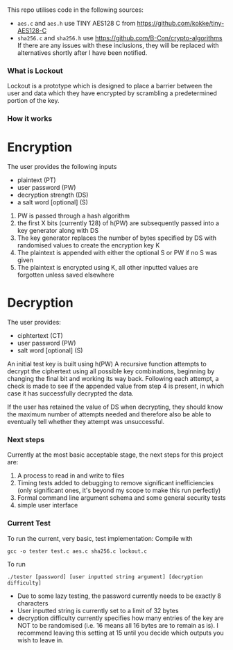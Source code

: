 ### 

This repo utilises code in the following sources:
- `aes.c` and `aes.h` use TINY AES128 C from https://github.com/kokke/tiny-AES128-C
- `sha256.c` and `sha256.h` use https://github.com/B-Con/crypto-algorithms
If there are any issues with these inclusions, they will be replaced with alternatives shortly after I have been notified.


### What is Lockout

Lockout is a prototype which is designed to place a barrier between the user and data which they have encrypted by scrambling a predetermined portion of the key.

### How it works

# Encryption
The user provides the following inputs
- plaintext (PT)
- user password (PW)
- decryption strength (DS)
- a salt word [optional] (S)

1. PW is passed through a hash algorithm
2. the first X bits (currently 128) of h(PW) are subsequently passed into a key generator along with DS
3. The key generator replaces the number of bytes specified by DS with randomised values to create the encryption key K
4. The plaintext is appended with either the optional S or PW if no S was given
5. The plaintext is encrypted using K, all other inputted values are forgotten unless saved elsewhere

# Decryption
The user provides:
- ciphtertext (CT)
- user password (PW)
- salt word [optional] (S)

An initial test key is built using h(PW)
A recursive function attempts to decrypt the ciphertext using all possible key combinations, beginning by changing the final bit and working its way back. Following each attempt, a check is made to see if the appended value from step 4 is present, in which case it has successfully decrypted the data.

If the user has retained the value of DS when decrypting, they should know the maximum number of attempts needed and therefore also be able to eventually tell whether they attempt was unsuccessful.


### Next steps
Currently at the most basic acceptable stage, the next steps for this project are:
1. A process to read in and write to files
2. Timing tests added to debugging to remove significant inefficiencies (only significant ones, it's beyond my scope to make this run perfectly)
3. Formal command line argument schema and some general security tests
4. simple user interface


### Current Test
To run the current, very basic, test implementation:
Compile with 
```
gcc -o tester test.c aes.c sha256.c lockout.c
```
To run
```
./tester [password] [user inputted string argument] [decryption difficulty]
```
- Due to some lazy testing, the password currently needs to be exactly 8 characters
- User inputted string is currently set to a limit of 32 bytes
- decryption difficulty currently specifies how many entries of the key are NOT to be randomised (i.e. 16 means all 16 bytes are to remain as is). I recommend leaving this setting at 15 until you decide which outputs you wish to leave in.